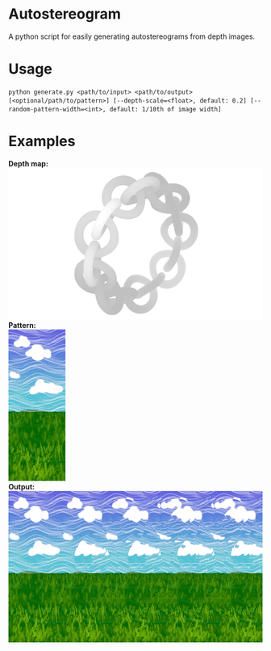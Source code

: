 # Autostereogram
A python script for easily generating autostereograms from depth images.

# Usage

`python generate.py <path/to/input> <path/to/output> [<optional/path/to/pattern>] [--depth-scale=<float>, default: 0.2] [--random-pattern-width=<int>, default: 1/10th of image width]`

# Examples

**Depth map:**
<br>
<img alt="depth map of the default Blender monkey 3d model" src="https://github.com/regulus79/autostereogram/blob/main/sample_images/chain_ring.png?raw=true" height=300>
<br>
**Pattern:**
<br>
<img alt="sample pattern of sky and grass" src="https://github.com/regulus79/autostereogram/blob/main/sample_patterns/grass_and_sky.png?raw=true" height=300>
<br>
**Output:**
<br>
<img alt="output autostereograph using the given pattern and depth map" src="https://github.com/regulus79/autostereogram/blob/main/sample_outputs/chain_ring_output_grass_and_sky.png?raw=true" height=300>